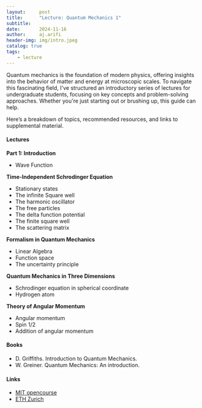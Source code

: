 ```yaml
---
layout:     post
title:      "Lecture: Quantum Mechanics 1"
subtitle:   
date:       2024-11-16
author:     aj.arifi
header-img: img/intro.jpeg
catalog: true
tags:
    - lecture
---
```


Quantum mechanics is the foundation of modern physics, 
offering insights into the behavior of matter and energy at microscopic scales. 
To navigate this fascinating field, I've structured an introductory series of lectures for undergraduate students, 
focusing on key concepts and problem-solving approaches. Whether you're just starting out or brushing up, this guide can help. 

Here’s a breakdown of topics, recommended resources, and links to supplemental material.

#### Lectures

**Part 1: Introduction**
- Wave Function
  
**Time-Independent Schrodinger Equation**
- Stationary states
- The infinite Square well
- The harmonic oscillator
- The free particles
- The delta function potential
- The finite square well
- The scattering matrix

**Formalism in Quantum Mechanics**
- Linear Algebra
- Function space
- The uncertainty principle

**Quantum Mechanics in Three Dimensions**
- Schrodinger equation in spherical coordinate
- Hydrogen atom

**Theory of Angular Momentum**
- Angular momentum
- Spin 1/2
- Addition of angular momentum

#### Books
- D. Griffiths. Introduction to Quantum Mechanics.
- W. Greiner. Quantum Mechanics: An introduction.

#### Links
- [MIT opencourse](https://ocw.mit.edu/courses/8-04-quantum-physics-i-spring-2016/pages/lecture-notes/)
- [ETH Zurich](https://itp.phys.ethz.ch/research/particle/lectures/quantum-mechanics-1.html)
